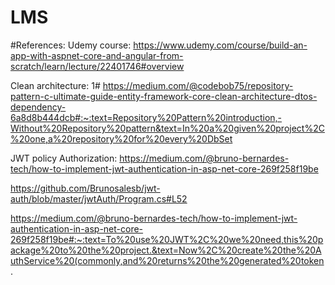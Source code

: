 # LMS

#References:
Udemy course:
https://www.udemy.com/course/build-an-app-with-aspnet-core-and-angular-from-scratch/learn/lecture/22401746#overview

Clean architecture:
1# https://medium.com/@codebob75/repository-pattern-c-ultimate-guide-entity-framework-core-clean-architecture-dtos-dependency-6a8d8b444dcb#:~:text=Repository%20Pattern%20introduction,-Without%20Repository%20pattern&text=In%20a%20given%20project%2C%20one,a%20repository%20for%20every%20DbSet

JWT policy Authorization:
https://medium.com/@bruno-bernardes-tech/how-to-implement-jwt-authentication-in-asp-net-core-269f258f19be

https://github.com/Brunosalesb/jwt-auth/blob/master/jwtAuth/Program.cs#L52

https://medium.com/@bruno-bernardes-tech/how-to-implement-jwt-authentication-in-asp-net-core-269f258f19be#:~:text=To%20use%20JWT%2C%20we%20need,this%20package%20to%20the%20project.&text=Now%2C%20create%20the%20AuthService%20(commonly,and%20returns%20the%20generated%20token.